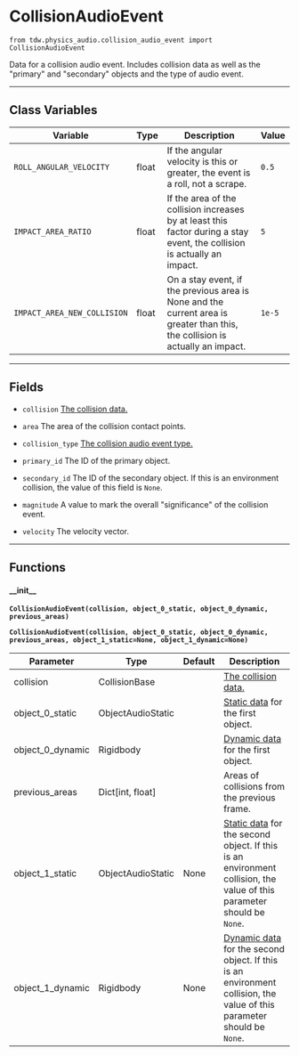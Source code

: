 # CollisionAudioEvent

`from tdw.physics_audio.collision_audio_event import CollisionAudioEvent`

Data for a collision audio event.
Includes collision data as well as the "primary" and "secondary" objects and the type of audio event.

***

## Class Variables

| Variable | Type | Description | Value |
| --- | --- | --- | --- |
| `ROLL_ANGULAR_VELOCITY` | float | If the angular velocity is this or greater, the event is a roll, not a scrape. | `0.5` |
| `IMPACT_AREA_RATIO` | float | If the area of the collision increases by at least this factor during a stay event, the collision is actually an impact. | `5` |
| `IMPACT_AREA_NEW_COLLISION` | float | On a stay event, if the previous area is None and the current area is greater than this, the collision is actually an impact. | `1e-5` |

***

## Fields

- `collision` [The collision data.](../collision_data/collision_base.md)

- `area` The area of the collision contact points.

- `collision_type` [The collision audio event type.](collision_audio_type.md)

- `primary_id` The ID of the primary object.

- `secondary_id` The ID of the secondary object. If this is an environment collision, the value of this field is `None`.

- `magnitude` A value to mark the overall "significance" of the collision event.

- `velocity` The velocity vector.

***

## Functions

#### \_\_init\_\_

**`CollisionAudioEvent(collision, object_0_static, object_0_dynamic, previous_areas)`**

**`CollisionAudioEvent(collision, object_0_static, object_0_dynamic, previous_areas, object_1_static=None, object_1_dynamic=None)`**

| Parameter | Type | Default | Description |
| --- | --- | --- | --- |
| collision |  CollisionBase |  | [The collision data.](../collision_data/collision_base.md) |
| object_0_static |  ObjectAudioStatic |  | [Static data](object_audio_static.md) for the first object. |
| object_0_dynamic |  Rigidbody |  | [Dynamic data](../object_data/rigidbody.md) for the first object. |
| previous_areas |  Dict[int, float] |  | Areas of collisions from the previous frame. |
| object_1_static |  ObjectAudioStatic  | None | [Static data](object_audio_static.md) for the second object. If this is an environment collision, the value of this parameter should be `None`. |
| object_1_dynamic |  Rigidbody  | None | [Dynamic data](../object_data/rigidbody.md) for the second object. If this is an environment collision, the value of this parameter should be `None`. |

